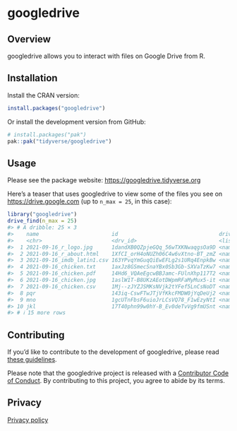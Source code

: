 
<!-- README.md is generated from README.Rmd. Please edit that file -->

# googledrive <a href="https://googledrive.tidyverse.org"></a>

<!-- badges: start -->


## Overview

googledrive allows you to interact with files on Google Drive from R.

## Installation

Install the CRAN version:

``` r
install.packages("googledrive")
```

Or install the development version from GitHub:

``` r
# install.packages("pak")
pak::pak("tidyverse/googledrive")
```

## Usage

Please see the package website: <https://googledrive.tidyverse.org>

Here’s a teaser that uses googledrive to view some of the files you see
on <https://drive.google.com> (up to `n_max = 25`, in this case):

``` r
library("googledrive")
drive_find(n_max = 25)
#> # A dribble: 25 × 3
#>    name                       id                                drive_resource
#>    <chr>                      <drv_id>                          <list>        
#>  1 2021-09-16_r_logo.jpg      1dandXB0QZpjeGQq_56wTXKNwaqgsOa9D <named list>  
#>  2 2021-09-16_r_about.html    1XfCI_orH4oNUZh06C4w6vXtno-BT_zmZ <named list>  
#>  3 2021-09-16_imdb_latin1.csv 163YPvqYmGuqQiEwEFLg2s1URq4EnpkBw <named list>  
#>  4 2021-09-16_chicken.txt     1axJz8GSmecSnaYBx0Sb3Gb-SXVaTzKw7 <named list>  
#>  5 2021-09-16_chicken.pdf     14Hd6_VQAeEgcwBBJamc-FUlnXhp117T2 <named list>  
#>  6 2021-09-16_chicken.jpg     1aslW1T-B8UKzAEotDWpmRFaMyMux5-it <named list>  
#>  7 2021-09-16_chicken.csv     1Mj--zJYZJSMKsNVjk2tYFef5LnCsNoDT <named list>  
#>  8 pqr                        143iq-CswFTwJTjVfKkcFMDW0jYqDeUj2 <named list>  
#>  9 mno                        1gcUTnFbsF6uioJrLCsVQ78_F1wEzyNtI <named list>  
#> 10 jkl                        17T40phn99w0hY-B_Ev0deTvVg9fmUSnt <named list>  
#> # ℹ 15 more rows
```

## Contributing

If you’d like to contribute to the development of googledrive, please
read [these
guidelines](https://googledrive.tidyverse.org/CONTRIBUTING.html).

Please note that the googledrive project is released with a [Contributor
Code of
Conduct](https://googledrive.tidyverse.org/CODE_OF_CONDUCT.html). By
contributing to this project, you agree to abide by its terms.

## Privacy

[Privacy policy](https://www.tidyverse.org/google_privacy_policy)
